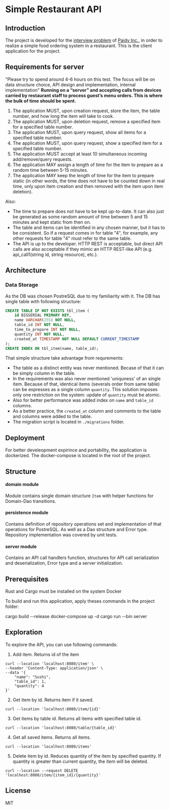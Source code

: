 # Simple Restaurant API

## Introduction
The project is developed for the [interview problem](https://github.com/paidy/interview/blob/master/SimpleRestaurantApi.md) of [Paidy Inc.](https://paidy.com/), in order to realize a simple food ordering system in a restaurant.
This is the client application for the project.

## Requirements for server
"Please try to spend around 4-6 hours on this test. The focus will be on data structure choice, API design and implementation, internal implementation"
**Running on a “server” and accepting calls from devices carried by restaurant staff to process guest’s menu orders. This is where the bulk of time should be spent.**
1. The application MUST, upon creation request, store the item, the table number, and how long the item will take to cook.
2. The application MUST, upon deletion request, remove a specified item for a specified table number.
3. The application MUST, upon query request, show all items for a specified table number.
4. The application MUST, upon query request, show a specified item for a specified table number.
5. The application MUST accept at least 10 simultaneous incoming add/remove/query requests.
6. The application MAY assign a length of time for the item to prepare as a random time between 5-15 minutes.
7. The application MAY keep the length of time for the item to prepare static (in other words, the time does not have to be counted down in real time, only upon item creation and then removed with the item upon item deletion).

Also:
- The time to prepare does not have to be kept up-to-date. It can also just be generated as some random amount of time between 5 and 15 minutes and kept static from then on.
- The table and items can be identified in any chosen manner, but it has to be consistent. So if a request comes in for table "4", for example, any other requests for table "4" must refer to the same table.
- The API is up to the developer. HTTP REST is acceptable, but direct API calls are also acceptable if they mimic an HTTP REST-like API (e.g. api_call1(string id, string resource), etc.).

## Architecture

### Data Storage
As the DB was chosen PostreSQL due to my familiarity with it. The DB has single table with following structure:
```sql
CREATE TABLE IF NOT EXISTS tbl_item (
    id BIGSERIAL PRIMARY KEY,
    name VARCHAR(255) NOT NULL,
    table_id INT NOT NULL,
    time_to_prepare INT NOT NULL,
    quantity INT NOT NULL,
    created_at TIMESTAMP NOT NULL DEFAULT CURRENT_TIMESTAMP
);
CREATE INDEX ON tbl_item(name, table_id);
```
That simple structure take advantage from requrements:
- The table as a distinct entity was never mentioned. Becase of that it can be simply column in the table.
- In the requirements was also never mentioned 'uniquness' of an single item. Because of that, identical items (severals order from same table) can be expresses as a single column `quantity`. This solution imposes only one restriction on the system: update of `quantity` must be atomic.
- Also for better performance was added index on `name` and `table_id` columns.
- As a better practice, the `created_at` column and comments to the table and columns were added to the table.
- The migration script is located in `./migrations` folder.

## Deployment
For better develeopment expirince and portability, the application is dockerized. The docker-compose is located in the root of the project.

## Structure
#### domain module
Module contains single domain structure `Item` with helper functions for Domain-Dao transitions.
#### persistence module
Contains definition of repository operations set and implementation of that operations for PostreSQL. As well as a Dao structure and Error type. Repository implementation was covered by unit tests.
#### server module
Contains an API call handlers function, structures for API call serialization and deserialization, Error type and a server initialization.

## Prerequisites

Rust and Cargo must be installed on the system
Docker

To build and run this application, apply theses commands in the project folder:

cargo build --release
docker-compose up -d
cargo run --bin server

## Exploration
To explore the API, you can use following commands:
1. Add item. Returns id of the item
```curl
curl --location 'localhost:8080/item' \
--header 'Content-Type: application/json' \
--data '{
    "name": "Sushi",
    "table_id": 1,
    "quantity": 4
}'
```
2. Get item by id. Returns item if it saved.
```curl
curl --location 'localhost:8080/item/{id}'
```
3. Get items by table id. Returns all items with specified table id.
```curl
curl --location 'localhost:8080/table/{table_id}'
```
4. Get all saved items. Returns all items.
```curl
curl --location 'localhost:8080/items'
```
5. Delete item by id. Reduces quantity of the item by specified quantity. If quantity is greater than current quantity, the item will be deleted.
```curl
curl --location --request DELETE 'localhost:8080/item/{item_id}/{quantity}'
```

## License

MIT